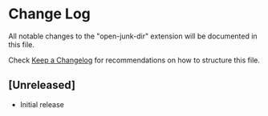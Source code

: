 # Change Log
All notable changes to the "open-junk-dir" extension will be documented in this file.

Check [Keep a Changelog](http://keepachangelog.com/) for recommendations on how to structure this file.

## [Unreleased]
- Initial release